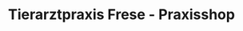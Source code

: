 ---
title: "Tierarztpraxis Frese - Praxisshop"
url: /speyer/tierarztpraxis-frese-praxisshop/
shop: Tiere
---